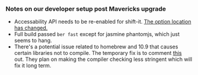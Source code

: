 ### Notes on our developer setup post Mavericks upgrade

 - Accessability API needs to be re-enabled for shift-it. [The option location has changed.](http://forums.macrumors.com/showthread.php?t=1613755)
 - Full build passed `ber fast` except for jasmine phantomjs, which just seems to hang.
 - There's a potential issue related to homebrew and 10.9 that causes certain libraries not to compile. The temporary fix is to comment [this](https://github.com/mxcl/homebrew/blob/master/Library/Homebrew/build.rb#L174) out. They plan on making the compiler checking less stringent which will fix it long term.

